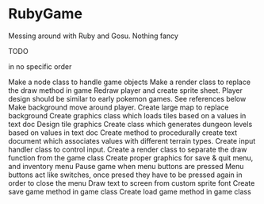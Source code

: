 # RubyGame
Messing around with Ruby and Gosu. Nothing fancy

TODO

in no specific order

Make a node class to handle game objects
Make a render class to replace the draw method in game
Redraw player and create sprite sheet. 
Player design should be similar to  early pokemon games. See references below
Make background move around player.
Create large map to replace background
Create graphics class which loads tiles based on a values in text doc
Design tile graphics
Create class which generates dungeon levels based on values in text doc
Create method to procedurally create text document which associates values with different terrain types.
Create input handler class to control input.
Create a render class to separate the draw function from the game class
Create proper graphics for save & quit menu, and inventory menu
Pause game when menu buttons are pressed
Menu buttons act like switches, once presed they have to be pressed again in order to close the menu
Draw text to screen from custom sprite font
Create save game method in game class
Create load game method in game class


